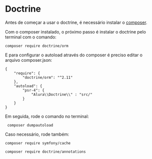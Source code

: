 # Doctrine

Antes de começar a usar o doctrine, é necessário instalar o [composer](https://getcomposer.org/download/).

Com o composer instalado, o próximo passo é instalar o doctrine pelo terminal com o comando:

```
composer require doctrine/orm
```
E para configurar o autoload através do composer é preciso editar o arquivo composer.json:
```
{
    "require": {
        "doctrine/orm": "^2.11"
    },
    "autoload": {
        "psr-4": {
            "Alura\\Doctrine\\" : "src/"
        }
    }
}
```

Em seguida, rode o comando no terminal:
```
 composer dumpautoload
 ```
 
 Caso necessário, rode também:
 ```
 composer require symfony/cache
```
 ```
 composer require doctrine/annotations
 ```
